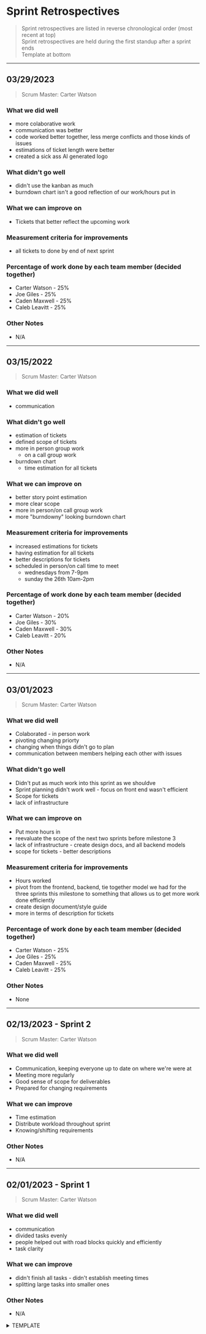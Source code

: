 # Sprint Retrospectives
> Sprint retrospectives are listed in reverse chronological order
> (most recent at top)  
> Sprint retrospectives are held during the first standup after a sprint ends  
> Template at bottom

---
## 03/29/2023
> Scrum Master: Carter Watson
### What we did well
* more colaborative work
* communication was better
* code worked better together, less merge conflicts and those kinds of issues
* estimations of ticket length were better
* created a sick ass AI generated logo
### What didn't go well
* didn't use the kanban as much
* burndown chart isn't a good reflection of our work/hours put in
### What we can improve on
* Tickets that better reflect the upcoming work
### Measurement criteria for improvements
* all tickets to done by end of next sprint
### Percentage of work done by each team member (decided together)
* Carter Watson - 25%
* Joe Giles     - 25%
* Caden Maxwell - 25%
* Caleb Leavitt - 25%
### Other Notes
* N/A

---
## 03/15/2022
> Scrum Master: Carter Watson
### What we did well
* communication
### What didn't go well
* estimation of tickets
* defined scope of tickets
* more in person group work
  * on a call group work
* burndown chart
  * time estimation for all tickets
### What we can improve on
* better story point estimation
* more clear scope
* more in person/on call group work
* more "burndowny" looking burndown chart
### Measurement criteria for improvements
* increased estimations for tickets
* having estimation for all tickets
* better descriptions for tickets
* scheduled in person/on call time to meet
  * wednesdays from 7-9pm
  * sunday the 26th 10am-2pm
### Percentage of work done by each team member (decided together)
* Carter Watson - 20%
* Joe Giles - 30%
* Caden Maxwell - 30%
* Caleb Leavitt - 20%
### Other Notes
* N/A

---
## 03/01/2023
> Scrum Master: Carter Watson
### What we did well
* Colaborated - in person work
* pivoting changing priorty
* changing when things didn't go to plan
* communication between members helping each other with issues
### What didn't go well
* Didn't put as much work into this sprint as we shouldve
* Sprint planning didn't work well - focus on front end wasn't efficient
* Scope for tickets 
* lack of infrastructure
### What we can improve on
* Put more hours in
* reevaluate the scope of the next two sprints before milestone 3
* lack of infrastructure - create design docs, and all backend models
* scope for tickets - better descriptions
### Measurement criteria for improvements
* Hours worked
* pivot from the frontend, backend, tie together model we had for the three sprints this milestone to something that allows us to get more work done efficiently
* create design document/style guide
* more in terms of description for tickets
### Percentage of work done by each team member (decided together)
* Carter Watson - 25%
* Joe Giles - 25%
* Caden Maxwell - 25%
* Caleb Leavitt - 25%
### Other Notes
* None

---
## 02/13/2023 - Sprint 2
> Scrum Master: Carter Watson
### What we did well
* Communication, keeping everyone up to date on where we're were at  
* Meeting more regularly  
* Good sense of scope for deliverables  
* Prepared for changing requirements
### What we can improve
* Time estimation
* Distribute workload throughout sprint
* Knowing/shifting requirements
### Other Notes
* N/A

---
## 02/01/2023 - Sprint 1
> Scrum Master: Carter Watson
### What we did well
* communication
* divided tasks evenly
* people helped out with road blocks quickly and efficiently
* task clarity
### What we can improve
* didn't finish all tasks - didn't establish meeting times
* splitting large tasks into smaller ones
### Other Notes
* N/A

<details>
  <summary>TEMPLATE</summary>

---
## MM/DD/YYYY
> Scrum Master: UPDATE
### What we did well
* 
### What didn't go well
* 
### What we can improve on
* 
### Measurement criteria for improvements
* 
### Percentage of work done by each team member (decided together)
* 
### Other Notes
* 
</details>
